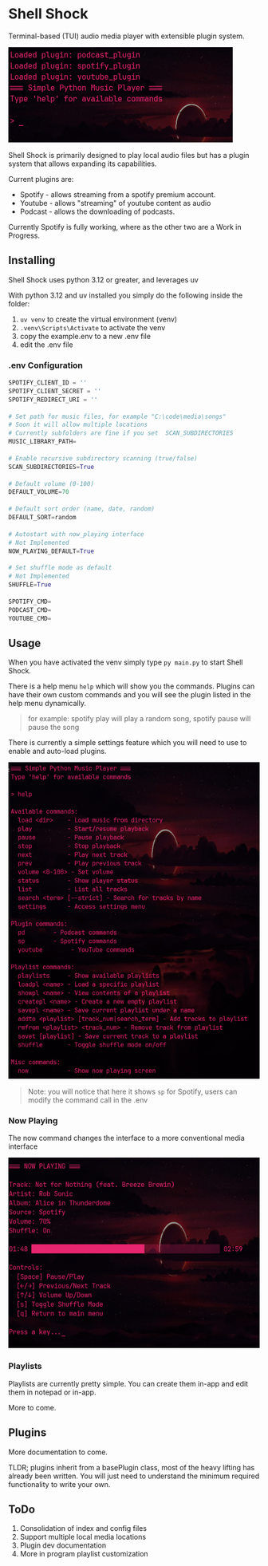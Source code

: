 # Shell Shock

Terminal-based (TUI) audio media player with extensible plugin system.

![1744722706264.png](./docs/1744722706264.png)

Shell Shock is primarily designed to play local audio files but has a plugin system that allows expanding its capabilities.

Current plugins are:

- Spotify - allows streaming from a spotify premium account.
- Youtube - allows "streaming" of youtube content as audio
- Podcast - allows the downloading of podcasts.

Currently Spotify is fully working, where as the other two are a Work in Progress.

## Installing

Shell Shock uses python 3.12 or greater, and leverages uv

With python 3.12 and uv installed you simply do the following inside the folder:

1) `uv venv` to create the virtual environment (venv)
2) `.venv\Scripts\Activate` to activate the venv
3) copy the example.env to a new .env file
4) edit the .env file

### .env Configuration

```python
SPOTIFY_CLIENT_ID = ''
SPOTIFY_CLIENT_SECRET = ''
SPOTIFY_REDIRECT_URI = ''

# Set path for music files, for example "C:\code\media\songs"
# Soon it will allow multiple locations
# Currently subfolders are fine if you set  SCAN_SUBDIRECTORIES
MUSIC_LIBRARY_PATH=

# Enable recursive subdirectory scanning (true/false)
SCAN_SUBDIRECTORIES=True

# Default volume (0-100)
DEFAULT_VOLUME=70

# Default sort order (name, date, random)
DEFAULT_SORT=random

# Autostart with now_playing interface
# Not Implemented
NOW_PLAYING_DEFAULT=True

# Set shuffle mode as default
# Not Implemented
SHUFFLE=True

SPOTIFY_CMD=
PODCAST_CMD=
YOUTUBE_CMD=
```

## Usage

When you have activated the venv simply type `py main.py` to start Shell Shock.

There is a help menu `help` which will show you the commands. Plugins can have their own custom commands and you will see the plugin listed in the help menu dynamically.

> for example: spotify play will play a random song, spotify pause will pause the song

There is currently a simple settings feature which you will need to use to enable and auto-load plugins.

![1744722760283.png](./docs/1744722760283.png)

> Note: you will notice that here it shows `sp` for Spotify, users can modify the command call in the .env

### Now Playing

The now command changes the interface to a more conventional media interface

![1744723037671.png](./docs/1744723037671.png)

### Playlists

Playlists are currently pretty simple. You can create them in-app and edit them in notepad or in-app.

More to come.

## Plugins

More documentation to come.

TLDR; plugins inherit from a basePlugin class, most of the heavy lifting has already been written. You will just need to understand the minimum required functionality to write your own.

## ToDo

1) Consolidation of index and config files
2) Support multiple local media locations
3) Plugin dev documentation
4) More in program playlist customization
